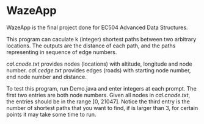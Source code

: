 # WazeApp

 WazeApp is the final project done for EC504 Advanced Data Structures.
 
This program can caculate k (integer) shortest paths between two arbitrary locations. The outputs are the distance of each path, and the paths representing in sequence of edge numbers.

*cal.cnode.txt* provides nodes (locations) with altitude, longitude and node number. *cal.cedge.txt* provides edges (roads) with starting node number, end node number and distance.

To test this program, run Demo.java and enter integers at each prompt. The first two entries are both node numbers. Given all nodes in *cal.cnode.txt*, the entries should be in the range \[0, 21047]. Notice the third entry is the number of shortest paths that you want to find, if is larger than 3, for certain points it may take some time to run.
